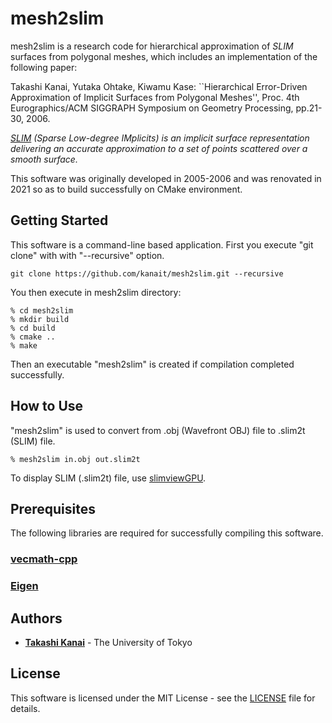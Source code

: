 # mesh2slim

mesh2slim is a research code for hierarchical approximation of *SLIM* surfaces from polygonal meshes, which includes an implementation of the following paper:

Takashi Kanai, Yutaka Ohtake, Kiwamu Kase: ``Hierarchical Error-Driven Approximation of Implicit Surfaces from Polygonal Meshes'', Proc. 4th Eurographics/ACM SIGGRAPH Symposium on Geometry Processing, pp.21-30, 2006.

*[SLIM](https://dl.acm.org/doi/10.5555/1281920.1281944) (Sparse Low-degree IMplicits) is an implicit surface representation delivering an accurate approximation to a set of points scattered over a smooth surface.*

This software was originally developed in 2005-2006 and was renovated in 2021 so as to build successfully on CMake environment.

## Getting Started

This software is a command-line based application. First you execute "git clone" with with "--recursive" option.

```
git clone https://github.com/kanait/mesh2slim.git --recursive
```

You then execute in mesh2slim directory:

```
% cd mesh2slim
% mkdir build
% cd build
% cmake ..
% make
```
Then an executable "mesh2slim" is created if compilation completed successfully.

## How to Use

"mesh2slim" is used to convert from .obj (Wavefront OBJ) file to .slim2t (SLIM) file.
```
% mesh2slim in.obj out.slim2t
```

To display SLIM (.slim2t) file, use [slimviewGPU](https://github.com/kanait/slimviewGPU).

## Prerequisites

The following libraries are required for successfully compiling this software.

### [vecmath-cpp](https://github.com/yuki12/vecmath-cpp)
### [Eigen](https://gitlab.com/libeigen/eigen)

## Authors

* **[Takashi Kanai](https://graphics.c.u-tokyo.ac.jp/hp/en/)** - The University of Tokyo

## License

This software is licensed under the MIT License - see the [LICENSE](LICENSE) file for details.
